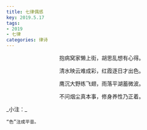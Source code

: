 ```yaml
---
title: 七律偶感
key: 2019.5.17
tags: 
- 2019
- 七律
categories: 律诗
---
```


<p align="center">抱病窝家懒上街，胡思乱想有心得。
</p>
<p align="center">清水映云难成彩，红霞逐日才出色。
</p>
<p align="center">鹰沉大野练飞翅，雨落平湖蓄微波。
</p>
<p align="center">不问烟尘真本事，修身养性乃正着。
</p>
_小注：_

```
“色”注成平音。
```